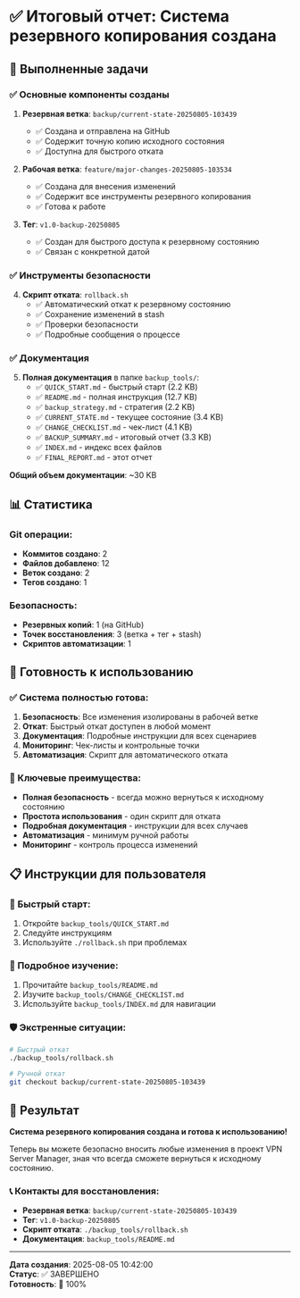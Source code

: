 # ✅ Итоговый отчет: Система резервного копирования создана

## 🎯 Выполненные задачи

### ✅ Основные компоненты созданы

1. **Резервная ветка**: `backup/current-state-20250805-103439`
   - ✅ Создана и отправлена на GitHub
   - ✅ Содержит точную копию исходного состояния
   - ✅ Доступна для быстрого отката

2. **Рабочая ветка**: `feature/major-changes-20250805-103534`
   - ✅ Создана для внесения изменений
   - ✅ Содержит все инструменты резервного копирования
   - ✅ Готова к работе

3. **Тег**: `v1.0-backup-20250805`
   - ✅ Создан для быстрого доступа к резервному состоянию
   - ✅ Связан с конкретной датой

### ✅ Инструменты безопасности

4. **Скрипт отката**: `rollback.sh`
   - ✅ Автоматический откат к резервному состоянию
   - ✅ Сохранение изменений в stash
   - ✅ Проверки безопасности
   - ✅ Подробные сообщения о процессе

### ✅ Документация

5. **Полная документация** в папке `backup_tools/`:
   - ✅ `QUICK_START.md` - быстрый старт (2.2 KB)
   - ✅ `README.md` - полная инструкция (12.7 KB)
   - ✅ `backup_strategy.md` - стратегия (2.2 KB)
   - ✅ `CURRENT_STATE.md` - текущее состояние (3.4 KB)
   - ✅ `CHANGE_CHECKLIST.md` - чек-лист (4.1 KB)
   - ✅ `BACKUP_SUMMARY.md` - итоговый отчет (3.3 KB)
   - ✅ `INDEX.md` - индекс всех файлов
   - ✅ `FINAL_REPORT.md` - этот отчет

**Общий объем документации**: ~30 KB

## 📊 Статистика

### Git операции:
- **Коммитов создано**: 2
- **Файлов добавлено**: 12
- **Веток создано**: 2
- **Тегов создано**: 1

### Безопасность:
- **Резервных копий**: 1 (на GitHub)
- **Точек восстановления**: 3 (ветка + тег + stash)
- **Скриптов автоматизации**: 1

## 🚀 Готовность к использованию

### ✅ Система полностью готова:

1. **Безопасность**: Все изменения изолированы в рабочей ветке
2. **Откат**: Быстрый откат доступен в любой момент
3. **Документация**: Подробные инструкции для всех сценариев
4. **Мониторинг**: Чек-листы и контрольные точки
5. **Автоматизация**: Скрипт для автоматического отката

### 🎯 Ключевые преимущества:

- **Полная безопасность** - всегда можно вернуться к исходному состоянию
- **Простота использования** - один скрипт для отката
- **Подробная документация** - инструкции для всех случаев
- **Автоматизация** - минимум ручной работы
- **Мониторинг** - контроль процесса изменений

## 📋 Инструкции для пользователя

### 🚀 Быстрый старт:
1. Откройте `backup_tools/QUICK_START.md`
2. Следуйте инструкциям
3. Используйте `./rollback.sh` при проблемах

### 📖 Подробное изучение:
1. Прочитайте `backup_tools/README.md`
2. Изучите `backup_tools/CHANGE_CHECKLIST.md`
3. Используйте `backup_tools/INDEX.md` для навигации

### 🛡️ Экстренные ситуации:
```bash
# Быстрый откат
./backup_tools/rollback.sh

# Ручной откат
git checkout backup/current-state-20250805-103439
```

## 🎉 Результат

**Система резервного копирования создана и готова к использованию!**

Теперь вы можете безопасно вносить любые изменения в проект VPN Server Manager, зная что всегда сможете вернуться к исходному состоянию.

### 📞 Контакты для восстановления:
- **Резервная ветка**: `backup/current-state-20250805-103439`
- **Тег**: `v1.0-backup-20250805`
- **Скрипт отката**: `./backup_tools/rollback.sh`
- **Документация**: `backup_tools/README.md`

---

**Дата создания**: 2025-08-05 10:42:00  
**Статус**: ✅ ЗАВЕРШЕНО  
**Готовность**: 🚀 100% 